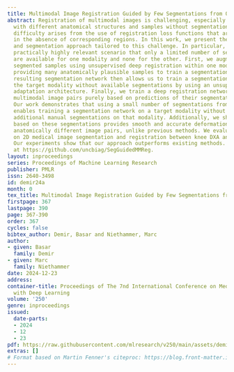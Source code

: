 ```yaml
---
title: Multimodal Image Registration Guided by Few Segmentations from One Modality
abstract: Registration of multimodal images is challenging, especially when dealing
  with different anatomical structures and samples without segmentations. The main
  difficulty arises from the use of registration loss functions that are inadequate
  in the absence of corresponding regions. In this work, we present the first registration
  and segmentation approach tailored to this challenge. In particular, we assume the
  practically highly relevant scenario that only a limited number of segmentations
  are available for one modality and none for the other. First, we augment our few
  segmented samples using unsupervised deep registration within one modality, thereby
  providing many anatomically plausible samples to train a segmentation network. The
  resulting segmentation network then allows us to train a segmentation network on
  the target modality without available segmentations by using an unsupervised domain
  adaptation architecture. Finally, we train a deep registration network to register
  multimodal image pairs purely based on predictions of their segmentation networks.
  Our work demonstrates that using a small number of segmentations from one modality
  enables training a segmentation network on a target modality without the need for
  additional manual segmentations on that modality. Additionally, we show that registration
  based on these segmentations provides smooth and accurate deformation fields on
  anatomically different image pairs, unlike previous methods. We evaluate our approach
  on 2D medical image segmentation and registration between knee DXA and X-ray images.
  Our experiments show that our approach outperforms existing methods. Code is available
  at https://github.com/uncbiag/SegGuidedMMReg.
layout: inproceedings
series: Proceedings of Machine Learning Research
publisher: PMLR
issn: 2640-3498
id: demir24a
month: 0
tex_title: Multimodal Image Registration Guided by Few Segmentations from One Modality
firstpage: 367
lastpage: 390
page: 367-390
order: 367
cycles: false
bibtex_author: Demir, Basar and Niethammer, Marc
author:
- given: Basar
  family: Demir
- given: Marc
  family: Niethammer
date: 2024-12-23
address:
container-title: Proceedings of The 7nd International Conference on Medical Imaging
  with Deep Learning
volume: '250'
genre: inproceedings
issued:
  date-parts:
  - 2024
  - 12
  - 23
pdf: https://raw.githubusercontent.com/mlresearch/v250/main/assets/demir24a/demir24a.pdf
extras: []
# Format based on Martin Fenner's citeproc: https://blog.front-matter.io/posts/citeproc-yaml-for-bibliographies/
---
```

